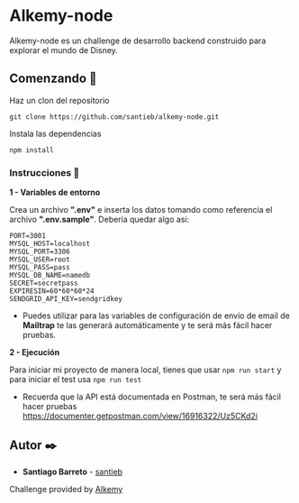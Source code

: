 # Alkemy-node

Alkemy-node es un challenge de desarrollo backend construido para explorar el mundo de Disney.
## Comenzando 🚀

Haz un clon del repositorio

```
git clone https://github.com/santieb/alkemy-node.git
```

Instala las dependencias

```
npm install
```

### Instrucciones 📄

**1 - Variables de entorno**

Crea un archivo **".env"** e inserta los datos tomando como referencia el archivo **".env.sample"**. Debería quedar algo asi:

```
PORT=3001
MYSQL_HOST=localhost
MYSQL_PORT=3306
MYSQL_USER=root
MYSQL_PASS=pass
MYSQL_DB_NAME=namedb
SECRET=secretpass
EXPIRESIN=60*60*60*24
SENDGRID_API_KEY=sendgridkey
```

* Puedes utilizar para las variables de configuración de envío de email de **Mailtrap** te las generará automáticamente y te será más fácil hacer pruebas.

**2 - Ejecución**

Para iniciar mi proyecto de manera local, tienes que usar `npm run start` y para iniciar el test usa `npm run test`

* Recuerda que la API está documentada en Postman, te será más fácil hacer pruebas
https://documenter.getpostman.com/view/16916322/Uz5CKd2i

## Autor ✒️

* **Santiago Barreto** - [santieb](https://gitlab.com/santieb) 

Challenge provided by [Alkemy](https://www.alkemy.org/)